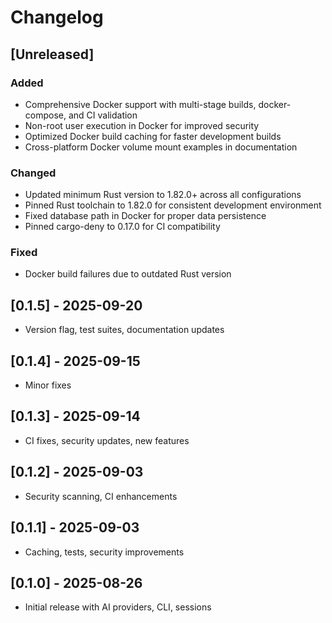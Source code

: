 # Changelog

## [Unreleased]

### Added
- Comprehensive Docker support with multi-stage builds, docker-compose, and CI validation
- Non-root user execution in Docker for improved security
- Optimized Docker build caching for faster development builds
- Cross-platform Docker volume mount examples in documentation

### Changed
- Updated minimum Rust version to 1.82.0+ across all configurations
- Pinned Rust toolchain to 1.82.0 for consistent development environment
- Fixed database path in Docker for proper data persistence
- Pinned cargo-deny to 0.17.0 for CI compatibility

### Fixed
- Docker build failures due to outdated Rust version

## [0.1.5] - 2025-09-20
- Version flag, test suites, documentation updates

## [0.1.4] - 2025-09-15
- Minor fixes

## [0.1.3] - 2025-09-14
- CI fixes, security updates, new features

## [0.1.2] - 2025-09-03
- Security scanning, CI enhancements

## [0.1.1] - 2025-09-03
- Caching, tests, security improvements

## [0.1.0] - 2025-08-26
- Initial release with AI providers, CLI, sessions
